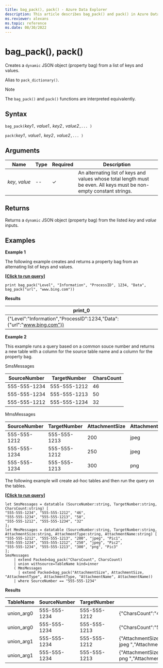 ```yaml
---
title: bag_pack(), pack() - Azure Data Explorer
description: This article describes bag_pack() and pack() in Azure Data Explorer.
ms.reviewer: alexans
ms.topic: reference
ms.date: 08/30/2022
---
```

# bag_pack(), pack()

Creates a `dynamic` JSON object (property bag) from a list of keys and values.

Alias to `pack_dictionary()`.

> [!NOTE]
> The `bag_pack()` and `pack()` functions are interpreted equivalently.

## Syntax

`bag_pack(`*key1*`,` *value1*`,` *key2*`,` *value2*`,... )`

`pack(`*key1*`,` *value1*`,` *key2*`,` *value2*`,... )`

## Arguments

| Name | Type | Required | Description |
|--|--|--|--|
|*key*,&nbsp;*value* |--| &check; | An alternating list of keys and values whose total length must be even. All keys must be non-empty constant strings.|

## Returns

Returns a `dynamic` JSON object (property bag) from the listed *key* and *value* inputs.

## Examples

**Example 1**

The following example creates and returns a property bag from an alternating list of keys and values.

**\[**[**Click to run query**](https://dataexplorer.azure.com/clusters/help/databases/Samples?query=H4sIAAAAAAAAAysoyswrUUhKTI8vSEzO1lDySS1LzVHSUVDyzEvLL8pNLMnMzwNxA4ryk1OLiz1dgBxDI2MToJBLYkkikIfQW1oE1lleXq6XlJmXrpecn6ukqQkA9RzT32IAAAA=)**\]**

```kusto
print bag_pack("Level", "Information", "ProcessID", 1234, "Data", bag_pack("url", "www.bing.com"))
```

**Results**

|print_0|
|--|
|{"Level":"Information","ProcessID":1234,"Data":{"url":"www.bing.com"}}|

**Example 2**

This example runs a query based on a common souce number and returns a new table with a column for the source table name and a column for the property bag.

SmsMessages

|SourceNumber |TargetNumber| CharsCount |
|---|---|---|
|555-555-1234 |555-555-1212 | 46 |
|555-555-1234 |555-555-1213 | 50 |
|555-555-1212 |555-555-1234 | 32 |

MmsMessages

|SourceNumber |TargetNumber| AttachmentSize | AttachmentType | AttachmentName |
|---|---|---|---|---|
|555-555-1212 |555-555-1213 | 200 | jpeg | Pic1 |
|555-555-1234 |555-555-1212 | 250 | jpeg | Pic2 |
|555-555-1234 |555-555-1213 | 300 | png | Pic3 |

The following example will create ad-hoc tables and then run the query on the tables.

**\[**[**Click to run query**](https://dataexplorer.azure.com/clusters/help/databases/Samples?query=H4sIAAAAAAAAA6VSQWuDMBS+C/0Pj5wUHFStO2x4GD23FPQ2xoj60Kw1lSTSbezHL9F202C7wwyavMf7fPm+7x1QQdrIDUpJK5SQQEmVXvkBwU2PnShw2zU5igepBOOVDxkVFSorua6pkOtjx9U55cHzwiFxHN+ZNwijFfFhFAehiVf3+nu7LurjJfEnZQPchkUh0X97eVw4B01r839aT0rRom6Qq5R94kw6+2jn0lva4BUh7JsPBMPl0mxvLVZm37EisBjPCxjGNi78C9f3i4Z+Lb/AIjIIN56FhQP6+QJ8V8hL2NFij2WS0+q11UeX/JpOxhPg/QA7zo4cTkzVspc8yYwBRhzYM14mjHMU52p34teQu9V8ag2xvdKspi4R27ZJhbkTsR30vAuRU40CYTw3kCTW/H0DvNexiEoDAAA=)**\]**

```kusto
let SmsMessages = datatable (SourceNumber:string, TargetNumber:string, CharsCount:string) [
"555-555-1234", "555-555-1212", "46", 
"555-555-1234", "555-555-1213", "50",
"555-555-1212", "555-555-1234", "32" 
];
let MmsMessages = datatable (SourceNumber:string, TargetNumber:string, AttachmentSize:string, AttachmentType:string, AttachmentName:string) [
"555-555-1212", "555-555-1213", "200", "jpeg", "Pic1",
"555-555-1234", "555-555-1212", "250", "jpeg", "Pic2",
"555-555-1234", "555-555-1213", "300", "png", "Pic3"
];
SmsMessages 
    | extend Packed=bag_pack("CharsCount", CharsCount)
    | union withsource=TableName kind=inner 
    ( MmsMessages 
      | extend Packed=bag_pack("AttachmentSize", AttachmentSize, "AttachmentType", AttachmentType, "AttachmentName", AttachmentName))
    | where SourceNumber == "555-555-1234"
```

**Results**

|TableName | SourceNumber | TargetNumber | Packed |
|--|--|--|--|
| union_arg0 | 555-555-1234 | 555-555-1212 | {"CharsCount":"46"} |
| union_arg0 | 555-555-1234 | 555-555-1213 | {"CharsCount":"50"} |
| union_arg1 | 555-555-1234 | 555-555-1212 | {"AttachmentSize":"250","AttachmentType":" jpeg ","AttachmentName":" Pic2 "} |
| union_arg1 | 555-555-1234 | 555-555-1213 | {"AttachmentSize":"300","AttachmentType":" png ","AttachmentName":" Pic3 "} |
